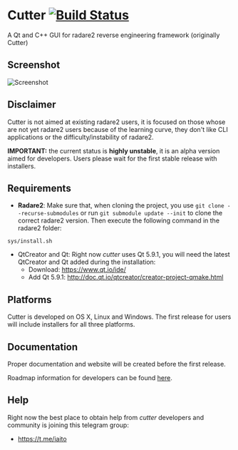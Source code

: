 # Cutter [![Build Status](https://travis-ci.org/radareorg/cutter.svg?branch=master)](https://travis-ci.org/radareorg/cutter)

A Qt and C++ GUI for radare2 reverse engineering framework (originally Cutter)

## Screenshot

![Screenshot](https://raw.githubusercontent.com/radareorg/cutter/master/Screenshots/Screenshot.png)

## Disclaimer

Cutter is not aimed at existing radare2 users, it is focused on those whose are not yet radare2 users because of the learning curve, they don't like CLI applications or the difficulty/instability of radare2.

**IMPORTANT:** the current status is **highly unstable**, it is an alpha version aimed for developers. Users please wait for the first stable release with installers.

## Requirements

- **Radare2**: Make sure that, when cloning the project, you use `git clone --recurse-submodules` or run `git submodule update --init` to clone the correct radare2 version. Then execute the following command in the radare2 folder:
```
sys/install.sh
```

- QtCreator and Qt: Right now *cutter* uses Qt 5.9.1, you will need the latest QtCreator and Qt added during the installation:
    - Download: https://www.qt.io/ide/
    - Add Qt 5.9.1: http://doc.qt.io/qtcreator/creator-project-qmake.html

## Platforms

Cutter is developed on OS X, Linux and Windows. The first release for users will include installers for all three platforms.

## Documentation

Proper documentation and website will be created before the first release.

Roadmap information for developers can be found [here](https://github.com/radareorg/cutter/wiki/Roadmap).

## Help

Right now the best place to obtain help from *cutter* developers and community is joining this telegram group:

- https://t.me/iaito
